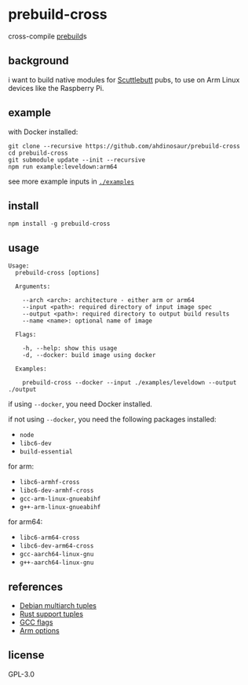 # prebuild-cross

cross-compile [prebuild](https://github.com/prebuild/prebuild)s

## background

i want to build native modules for [Scuttlebutt](https://scuttlebutt.nz) pubs, to use on Arm Linux devices like the Raspberry Pi.

## example

with Docker installed:

```
git clone --recursive https://github.com/ahdinosaur/prebuild-cross
cd prebuild-cross
git submodule update --init --recursive
npm run example:leveldown:arm64
```

see more example inputs in [`./examples`](./examples)

## install

```
npm install -g prebuild-cross
```

## usage

```
Usage:
  prebuild-cross [options]

  Arguments:

    --arch <arch>: architecture - either arm or arm64
    --input <path>: required directory of input image spec
    --output <path>: required directory to output build results
    --name <name>: optional name of image

  Flags:

    -h, --help: show this usage
    -d, --docker: build image using docker

  Examples:

    prebuild-cross --docker --input ./examples/leveldown --output ./output
```

if using `--docker`, you need Docker installed.

if not using `--docker`, you need the following packages installed:

- `node`
- `libc6-dev`
- `build-essential`

for arm:

- `libc6-armhf-cross`
- `libc6-dev-armhf-cross`
- `gcc-arm-linux-gnueabihf`
- `g++-arm-linux-gnueabihf`

for arm64:

- `libc6-arm64-cross`
- `libc6-dev-arm64-cross`
- `gcc-aarch64-linux-gnu`
- `g++-aarch64-linux-gnu`

## references

- [Debian multiarch tuples](https://wiki.debian.org/Multiarch/Tuples)
- [Rust support tuples](https://forge.rust-lang.org/platform-support.html)
- [GCC flags](https://stackoverflow.com/questions/16044020/gcc-and-linking-environment-variables-and-flags)
- [Arm options](https://gcc.gnu.org/onlinedocs/gcc/ARM-Options.html)

## license

GPL-3.0
